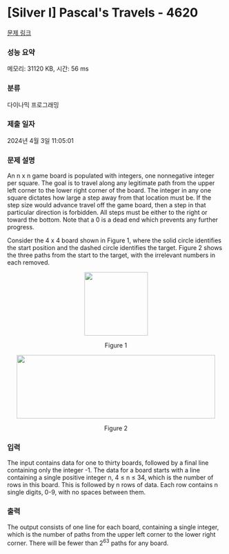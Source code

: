 # [Silver I] Pascal's Travels - 4620 

[문제 링크](https://www.acmicpc.net/problem/4620) 

### 성능 요약

메모리: 31120 KB, 시간: 56 ms

### 분류

다이나믹 프로그래밍

### 제출 일자

2024년 4월 3일 11:05:01

### 문제 설명

<p>An n x n game board is populated with integers, one nonnegative integer per square. The goal is to travel along any legitimate path from the upper left corner to the lower right corner of the board. The integer in any one square dictates how large a step away from that location must be. If the step size would advance travel off the game board, then a step in that particular direction is forbidden. All steps must be either to the right or toward the bottom. Note that a 0 is a dead end which prevents any further progress.</p>

<p>Consider the 4 x 4 board shown in Figure 1, where the solid circle identifies the start position and the dashed circle identifies the target. Figure 2 shows the three paths from the start to the target, with the irrelevant numbers in each removed.</p>

<p style="text-align:center"><img alt="" src="https://www.acmicpc.net/upload/images2/image001.gif" style="height:147px; width:147px"></p>

<p style="text-align:center">Figure 1</p>

<p style="text-align:center"><img alt="" src="https://www.acmicpc.net/upload/images2/image002.gif" style="height:147px; width:460px"></p>

<p style="text-align:center">Figure 2</p>

### 입력 

 <p>The input contains data for one to thirty boards, followed by a final line containing only the integer -1. The data for a board starts with a line containing a single positive integer n, 4 ≤ n ≤ 34, which is the number of rows in this board. This is followed by n rows of data. Each row contains n single digits, 0-9, with no spaces between them. </p>

### 출력 

 <p>The output consists of one line for each board, containing a single integer, which is the number of paths from the upper left corner to the lower right corner. There will be fewer than 2<sup>63</sup> paths for any board.</p>


